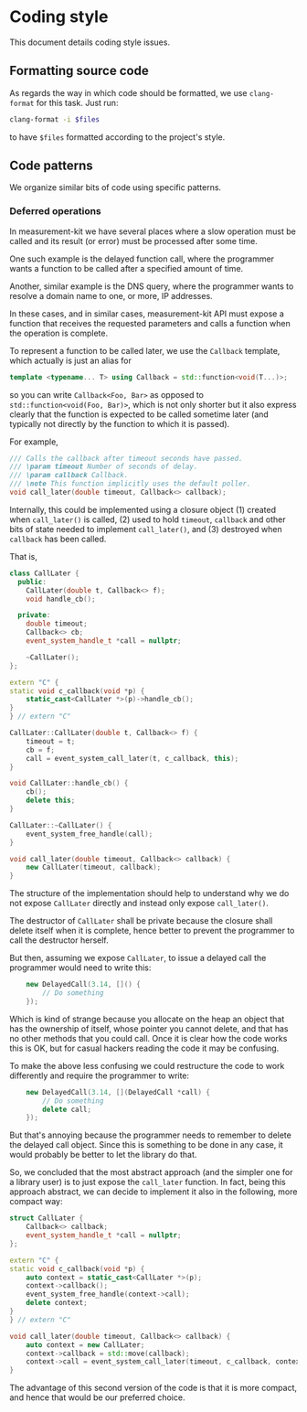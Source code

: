 # Coding style

This document details coding style issues.

## Formatting source code

As regards the way in which code should be formatted, we use `clang-format` for
this task. Just run:

```bash
clang-format -i $files
```

to have `$files` formatted according to the project's style.

## Code patterns

We organize similar bits of code using specific patterns.

### Deferred operations

In measurement-kit we have several places where a slow operation must be
called and its result (or error) must be processed after some time.

One such example is the delayed function call, where the programmer wants a
function to be called after a specified amount of time.

Another, similar example is the DNS query, where the programmer wants to
resolve a domain name to one, or more, IP addresses.

In these cases, and in similar cases, measurement-kit API must expose
a function that receives the requested parameters and calls a function
when the operation is complete.

To represent a function to be called later, we use the `Callback` template,
which actually is just an alias for

```C++
template <typename... T> using Callback = std::function<void(T...)>;
```

so you can write `Callback<Foo, Bar>` as opposed to
`std::function<void(Foo, Bar)>`, which is not only shorter but it also
express clearly that the function is expected to be called sometime
later (and typically not directly by the function to which it is passed).

For example,

```C++
/// Calls the callback after timeout seconds have passed.
/// \param timeout Number of seconds of delay.
/// \param callback Callback.
/// \note This function implicitly uses the default poller.
void call_later(double timeout, Callback<> callback);
```

Internally, this could be implemented using a closure object (1) created when
`call_later()` is called, (2) used to hold `timeout`, `callback` and other bits
of state needed to implement `call_later()`, and (3) destroyed when `callback`
has been called.

That is,

```C++
class CallLater {
  public:
    CallLater(double t, Callback<> f);
    void handle_cb();

  private:
    double timeout;
    Callback<> cb;
    event_system_handle_t *call = nullptr;

    ~CallLater();
};

extern "C" {
static void c_callback(void *p) {
    static_cast<CallLater *>(p)->handle_cb();
}
} // extern "C"

CallLater::CallLater(double t, Callback<> f) {
    timeout = t;
    cb = f;
    call = event_system_call_later(t, c_callback, this);
}

void CallLater::handle_cb() {
    cb();
    delete this;
}

CallLater::~CallLater() {
    event_system_free_handle(call);
}

void call_later(double timeout, Callback<> callback) {
    new CallLater(timeout, callback);
}
```

The structure of the implementation should help to understand why we do not
expose `CallLater` directly and instead only expose `call_later()`.

The destructor of `CallLater` shall be private because the closure shall
delete itself when it is complete, hence better to prevent the programmer
to call the destructor herself.

But then, assuming we expose `CallLater`, to issue a delayed call the
programmer would need to write this:

```C++
    new DelayedCall(3.14, []() {
        // Do something
    });
```

Which is kind of strange because you allocate on the heap an object that
has the ownership of itself, whose pointer you cannot delete, and that has
no other methods that you could call. Once it is clear how the code works
this is OK, but for casual hackers reading the code it may be confusing.

To make the above less confusing we could restructure the code to work
differently and require the programmer to write:

```C++
    new DelayedCall(3.14, [](DelayedCall *call) {
        // Do something
        delete call;
    });
```

But that's annoying because the programmer needs to remember to delete the
delayed call object. Since this is something to be done in any case, it would
probably be better to let the library do that.

So, we concluded that the most abstract approach (and the simpler one for
a library user) is to just expose the `call_later` function. In fact, being
this approach abstract, we can decide to implement it also in the
following, more compact way:

```C++
struct CallLater {
    Callback<> callback;
    event_system_handle_t *call = nullptr;
};

extern "C" {
static void c_callback(void *p) {
    auto context = static_cast<CallLater *>(p);
    context->callback();
    event_system_free_handle(context->call);
    delete context;
}
} // extern "C"

void call_later(double timeout, Callback<> callback) {
    auto context = new CallLater;
    context->callback = std::move(callback);
    context->call = event_system_call_later(timeout, c_callback, context);
}
```

The advantage of this second version of the code is that it is more compact,
and hence that would be our preferred choice.
